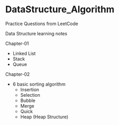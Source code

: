 # DataStructure_Algorithm

Practice Questions from LeetCode

Data Structure learning notes

Chapter-01
  - Linked List
  - Stack
  - Queue
 
Chapter-02
  - 6 basic sorting algorithm
    - Insertion
    - Selection
    - Bubble
    - Merge
    - Quick
    - Heap (Heap Structure)
